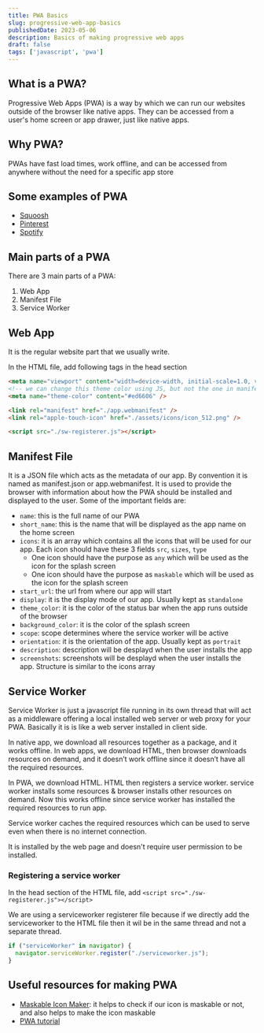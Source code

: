 ```yaml
---
title: PWA Basics
slug: progressive-web-app-basics
publishedDate: 2023-05-06
description: Basics of making progressive web apps
draft: false
tags: ['javascript', 'pwa']
---
```


## What is a PWA?

Progressive Web Apps (PWA) is a way by which we can run our websites outside of the browser like native apps. They can be accessed from a user's home screen or app drawer, just like native apps.

## Why PWA?

PWAs have fast load times, work offline, and can be accessed from anywhere without the need for a specific app store

## Some examples of PWA

- [Squoosh](https://squoosh.app)
- [Pinterest](https://www.pinterest.com)
- [Spotify](https://open.spotify.com)

## Main parts of a PWA

There are 3 main parts of a PWA:

1. Web App
2. Manifest File
3. Service Worker

## Web App

It is the regular website part that we usually write.

In the HTML file, add following tags in the head section

```html
<meta name="viewport" content="width=device-width, initial-scale=1.0, viewport-fit=cover" />
<!-- we can change this theme color using JS, but not the one in manifest file  -->
<meta name="theme-color" content="#ed6606" />

<link rel="manifest" href="./app.webmanifest" />
<link rel="apple-touch-icon" href="./assets/icons/icon_512.png" />

<script src="./sw-registerer.js"></script>
```

## Manifest File

It is a JSON file which acts as the metadata of our app. By convention it is named as manifest.json or app.webmanifest. It is used to provide the browser with information about how the PWA should be installed and displayed to the user.
Some of the important fields are:

- `name`: this is the full name of our PWA
- `short_name`: this is the name that will be displayed as the app name on the home screen
- `icons`: it is an array which contains all the icons that will be used for our app. Each icon should have these 3 fields `src`, `sizes`, `type`
  - One icon should have the purpose as `any` which will be used as the icon for the splash screen
  - One icon should have the purpose as `maskable` which will be used as the icon for the splash screen
- `start_url`: the url from where our app will start
- `display`: it is the display mode of our app. Usually kept as `standalone`
- `theme_color`: it is the color of the status bar when the app runs outside of the browser
- `background_color`: it is the color of the splash screen
- `scope`: scope determines where the service worker will be active
- `orientation`: it is the orientation of the app. Usually kept as `portrait`
- `description`: description will be desplayd when the user installs the app
- `screenshots`: screenshots will be desplayd when the user installs the app. Structure is similar to the icons array

## Service Worker

Service Worker is just a javascript file running in its own thread that will act as a middleware offering a local installed web server or web proxy for your PWA.
Basically it is is like a web server installed in client side.

In native app, we download all resources together as a package, and it works offline. In web apps, we download HTML, then browser downloads resources on demand, and it doesn’t work offline since it doesn’t have all the required resources.

In PWA, we download HTML. HTML then registers a service worker. service worker installs some resources & browser installs other resources on demand. Now this works offline since service worker has installed the required resources to run app.

Service worker caches the required resources which can be used to serve even when there is no internet connection.

It is installed by the web page and doesn't require user permission to be installed.

### Registering a service worker

In the head section of the HTML file, add `<script src="./sw-registerer.js"></script>`

We are using a serviceworker registerer file because if we directly add the serviceworker to the HTML file then it wil be in the same thread and not a separate thread.

```js
if ("serviceWorker" in navigator) {
  navigator.serviceWorker.register("./serviceworker.js");
}
```

## Useful resources for making PWA

- [Maskable Icon Maker](https://maskable.app): it helps to check if our icon is maskable or not, and also helps to make the icon maskable
- [PWA tutorial](https://web.dev/learn/pwa/)
